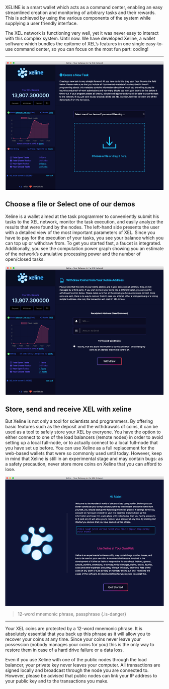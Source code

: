 <!-- TITLE: About Exline -->



XELINE is a smart wallet which acts as a command center, enabling an easy streamlined creation and monitoring of arbitrary tasks and their rewards. This is achieved by using the various components of the system while supplying a user friendly interface.  

The XEL network is functioning very well, yet it was never easy to interact with this complex system. Until now. We have developed Xeline, a wallet software which bundles the epitome of XEL’s features in one single easy-to-use command center, so you can focus on the most fun part: coding!

-----
![Xeline 1](/uploads/xeline/xeline-1.png "Xeline 1")

Choose a file or Select one of our demos
-----
Xeline is a wallet aimed at the task programmer to conveniently submit his tasks to the XEL network, monitor the task execution, and easily analyze the results that were found by the nodes. The left-hand side presents the user with a detailed view of the most important parameters of XEL. Since you have to pay for the execution of your tasks, you see your balance which you can top up or withdraw from. To get you started fast, a faucet is integrated. Additionally, you see the computation power graph showing you an estimate of the network’s cumulative processing power and the number of open/closed tasks.

![Xeline 2](/uploads/xeline/xeline-2.png "Xeline 2")

Store, send and receive XEL with xeline
-----
But Xeline is not only a tool for scientists and programmers. By offering basic features such as the deposit and the withdrawals of coins, it can be used as a tool to safely store your XEL by everyone. You have the option to either connect to one of the load balancers (remote nodes) in order to avoid setting up a local full-node, or to actually connect to a local full-node that you have set up before. You can use Xeline as a full replacement for the web-based wallets that were so commonly used until today. However, keep in mind that Xeline is still in an experimental stage and may contain bugs: as a safety precaution, never store more coins on Xeline that you can afford to lose.

![Xeline 3](/uploads/xeline/xeline-3.png "Xeline 3")

>12-word mnemonic phrase, passphrase
>{.is-danger}
-----
Your XEL coins are protected by a 12-word mnemonic phrase. It is absolutely essential that you back up this phrase as it will allow you to recover your coins at any time. Since your coins never leave your possession (nobody manages your coins for you) this is the only way to restore them in case of a hard drive failure or a data loss.

Even if you use Xeline with one of the public nodes through the load balancer, your private key never leaves your computer. All transactions are signed locally and broadcast through the node you are connected to. However, please be advised that public nodes can link your IP address to your public key and to the transactions you make.

